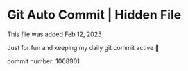 # Git Auto Commit | Hidden File

This file was added Feb 12, 2025

Just for fun and keeping my daily git commit active 🤪

commit number: 1068901
